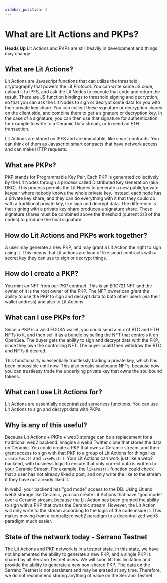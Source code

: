 ```yaml
---
sidebar_position: 2
---
```


# What are Lit Actions and PKPs?

**Heads Up** Lit Actions and PKPs are still heavily in development and things may change.

## What are Lit Actions?

Lit Actions are Javascript functions that can utilize the threshold cryptography that powers the Lit Protocol. You can write some JS code, upload it to IPFS, and ask the Lit Nodes to execute that code and return the result. There are JS function bindings to threshold signing and decryption, so that you can ask the Lit Nodes to sign or decrypt some data for you with their private key share. You can collect these signature or decryption shares on the client side, and combine them to get a signature or decryption key. In the case of a signature, you can then use that signature for authentication, for example to write to a Ceramic Data stream, or to send an ETH transaction.

Lit Actions are stored on IPFS and are immutable, like smart contracts. You can think of them as Javascript smart contracts that have network access and can make HTTP requests.

## What are PKPs?

PKP stands for Programmable Key Pair. Each PKP is generated collectively by the Lit Nodes through a process called Distributed Key Generation (aka DKG). This process permits the Lit Nodes to generate a new public/private keypair where nobody knows the whole private key. Instead, each node has a private key share, and they can do everything with it that they could do with a traditional private key, like sign and decrypt data. The difference is that signing with a private key share produces a signature share. These signature shares must be combined above the threshold (current 2/3 of the nodes) to produce the final signature.

## How do Lit Actions and PKPs work together?

A user may generate a new PKP, and may grant a Lit Action the right to sign using it. This means that Lit actions are kind of like smart contracts with a secret key they can use to sign or decrypt things.

## How do I create a PKP?

You mint an NFT from our PKP contract. This is an ERC721 NFT and the owner of it is the root owner of the PKP. The NFT owner can grant the ability to use the PKP to sign and decrypt data to both other users (via their wallet address) and also to Lit Actions.

## What can I use PKPs for?

Since a PKP is a valid ECDSA wallet, you could send a mix of BTC and ETH NFTs to it, and then sell it as a bundle by selling the NFT that controls it on OpenSea. The buyer gets the ability to sign and decrypt data with the PKP, since they own the controlling NFT. The buyer could then withdraw the BTC and NFTs if desired.

This functionality is essentially trustlessly trading a private key, which has been impossible until now. This also breaks soulbound NFTs, because now you can trustlessy trade the underlying private key that owns the soulbound tokens.

## What can I use Lit Actions for?

Lit Actions are essentially decentralized serverless functions. You can use Lit Actions to sign and decrypt data with PKPs.

## Why is any of this useful?

Because Lit Actions + PKPs + web3 storage can be a replacement for a traditional web2 backend. Imagine a web3 Twitter clone that stores the data on Ceramic. You could create a PKP that owns a Ceramic stream, and then grant access to sign with that PKP to a group of Lit Actions for things like `createPost()` and `likePost()`. Your Lit Actions can work just like a web2 backend, with business logic to ensure that only correct data is written to your Ceramic Stream. For example, the `likePost()` function could check that a user has not already liked a post, and only write the like to the stream if they have not already liked it.

In web2, your backend has "god mode" access to the DB. Using Lit and web3 storage like Ceramic, you can create Lit Actions that have "god mode" over a Ceramic stream, because the Lit Action has been granted the ability to sign with a PKP that owns the Ceramic stream. However, the Lit Action will only write to the stream according to the logic of the code inside it. This makes moving from a centralized web2 paradigm to a decentralized web3 paradigm much easier.

## State of the network today - Serrano Testnet

The Lit Actions and PKP network is in a testnet state. In this state, we have not implemented the ability to generate a new PKP, and a single PKP is shared by all Serrano Testnet users. We will soon lift this limitation and provide the ability to generate a new non-shared PKP. The data on the Serrano Testnet is not persistent and may be erased at any time. Therefore, we do not recommend storing anything of value on the Serrano Testnet.
